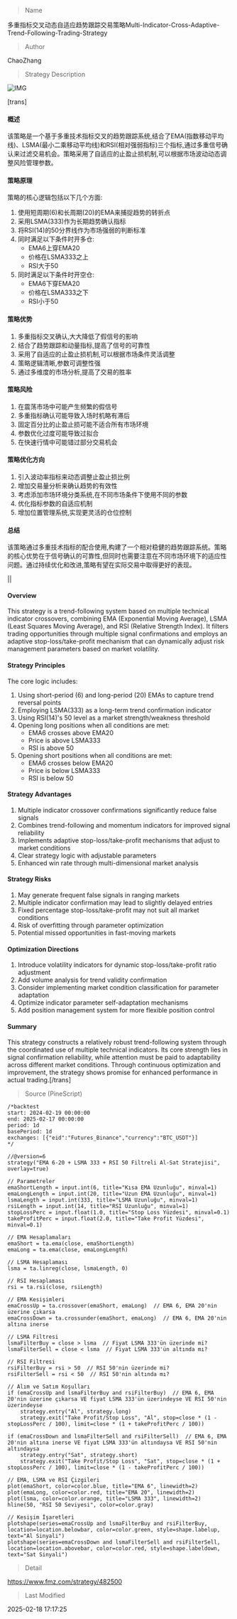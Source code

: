 
> Name

多重指标交叉动态自适应趋势跟踪交易策略Multi-Indicator-Cross-Adaptive-Trend-Following-Trading-Strategy

> Author

ChaoZhang

> Strategy Description

![IMG](https://www.fmz.com/upload/asset/1563bdff57fe0dd6ef3.png)

[trans]
#### 概述
该策略是一个基于多重技术指标交叉的趋势跟踪系统,结合了EMA(指数移动平均线)、LSMA(最小二乘移动平均线)和RSI(相对强弱指标)三个指标,通过多重信号确认来过滤交易机会。策略采用了自适应的止盈止损机制,可以根据市场波动动态调整风险管理参数。

#### 策略原理
策略的核心逻辑包括以下几个方面:
1. 使用短周期(6)和长周期(20)的EMA来捕捉趋势的转折点
2. 采用LSMA(333)作为长期趋势确认指标
3. 将RSI(14)的50分界线作为市场强弱的判断标准
4. 同时满足以下条件时开多仓:
   - EMA6上穿EMA20
   - 价格在LSMA333之上
   - RSI大于50
5. 同时满足以下条件时开空仓:
   - EMA6下穿EMA20
   - 价格在LSMA333之下
   - RSI小于50

#### 策略优势
1. 多重指标交叉确认,大大降低了假信号的影响
2. 结合了趋势跟踪和动量指标,提高了信号的可靠性
3. 采用了自适应的止盈止损机制,可以根据市场条件灵活调整
4. 策略逻辑清晰,参数可调整性强
5. 通过多维度的市场分析,提高了交易的胜率

#### 策略风险
1. 在震荡市场中可能产生频繁的假信号
2. 多重指标确认可能导致入场时机略有滞后
3. 固定百分比的止盈止损可能不适合所有市场环境
4. 参数优化过度可能导致过拟合
5. 在快速行情中可能错过部分交易机会

#### 策略优化方向
1. 引入波动率指标来动态调整止盈止损比例
2. 增加交易量分析来确认趋势的有效性
3. 考虑添加市场环境分类系统,在不同市场条件下使用不同的参数
4. 优化指标参数的自适应机制
5. 增加位置管理系统,实现更灵活的仓位控制

#### 总结
该策略通过多重技术指标的配合使用,构建了一个相对稳健的趋势跟踪系统。策略的核心优势在于信号确认的可靠性,但同时也需要注意在不同市场环境下的适应性问题。通过持续优化和改进,策略有望在实际交易中取得更好的表现。 

|| 

#### Overview
This strategy is a trend-following system based on multiple technical indicator crossovers, combining EMA (Exponential Moving Average), LSMA (Least Squares Moving Average), and RSI (Relative Strength Index). It filters trading opportunities through multiple signal confirmations and employs an adaptive stop-loss/take-profit mechanism that can dynamically adjust risk management parameters based on market volatility.

#### Strategy Principles
The core logic includes:
1. Using short-period (6) and long-period (20) EMAs to capture trend reversal points
2. Employing LSMA(333) as a long-term trend confirmation indicator
3. Using RSI(14)'s 50 level as a market strength/weakness threshold
4. Opening long positions when all conditions are met:
   - EMA6 crosses above EMA20
   - Price is above LSMA333
   - RSI is above 50
5. Opening short positions when all conditions are met:
   - EMA6 crosses below EMA20
   - Price is below LSMA333
   - RSI is below 50

#### Strategy Advantages
1. Multiple indicator crossover confirmations significantly reduce false signals
2. Combines trend-following and momentum indicators for improved signal reliability
3. Implements adaptive stop-loss/take-profit mechanisms that adjust to market conditions
4. Clear strategy logic with adjustable parameters
5. Enhanced win rate through multi-dimensional market analysis

#### Strategy Risks
1. May generate frequent false signals in ranging markets
2. Multiple indicator confirmation may lead to slightly delayed entries
3. Fixed percentage stop-loss/take-profit may not suit all market conditions
4. Risk of overfitting through parameter optimization
5. Potential missed opportunities in fast-moving markets

#### Optimization Directions
1. Introduce volatility indicators for dynamic stop-loss/take-profit ratio adjustment
2. Add volume analysis for trend validity confirmation
3. Consider implementing market condition classification for parameter adaptation
4. Optimize indicator parameter self-adaptation mechanisms
5. Add position management system for more flexible position control

#### Summary
This strategy constructs a relatively robust trend-following system through the coordinated use of multiple technical indicators. Its core strength lies in signal confirmation reliability, while attention must be paid to adaptability across different market conditions. Through continuous optimization and improvement, the strategy shows promise for enhanced performance in actual trading.[/trans]



> Source (PineScript)

``` pinescript
/*backtest
start: 2024-02-19 00:00:00
end: 2025-02-17 00:00:00
period: 1d
basePeriod: 1d
exchanges: [{"eid":"Futures_Binance","currency":"BTC_USDT"}]
*/

//@version=6
strategy("EMA 6-20 + LSMA 333 + RSI 50 Filtreli Al-Sat Stratejisi", overlay=true)

// Parametreler
emaShortLength = input.int(6, title="Kısa EMA Uzunluğu", minval=1)
emaLongLength = input.int(20, title="Uzun EMA Uzunluğu", minval=1)
lsmaLength = input.int(333, title="LSMA Uzunluğu", minval=1)
rsiLength = input.int(14, title="RSI Uzunluğu", minval=1)
stopLossPerc = input.float(1.0, title="Stop Loss Yüzdesi", minval=0.1)
takeProfitPerc = input.float(2.0, title="Take Profit Yüzdesi", minval=0.1)

// EMA Hesaplamaları
emaShort = ta.ema(close, emaShortLength)
emaLong = ta.ema(close, emaLongLength)

// LSMA Hesaplaması
lsma = ta.linreg(close, lsmaLength, 0)

// RSI Hesaplaması
rsi = ta.rsi(close, rsiLength)

// EMA Kesişimleri
emaCrossUp = ta.crossover(emaShort, emaLong)  // EMA 6, EMA 20'nin üzerine çıkarsa
emaCrossDown = ta.crossunder(emaShort, emaLong)  // EMA 6, EMA 20'nin altına inerse

// LSMA Filtresi
lsmaFilterBuy = close > lsma  // Fiyat LSMA 333'ün üzerinde mi?
lsmaFilterSell = close < lsma  // Fiyat LSMA 333'ün altında mı?

// RSI Filtresi
rsiFilterBuy = rsi > 50  // RSI 50'nin üzerinde mi?
rsiFilterSell = rsi < 50  // RSI 50'nin altında mı?

// Alım ve Satım Koşulları
if (emaCrossUp and lsmaFilterBuy and rsiFilterBuy)  // EMA 6, EMA 20'nin üzerine çıkarsa VE fiyat LSMA 333'ün üzerindeyse VE RSI 50'nin üzerindeyse
    strategy.entry("Al", strategy.long)
    strategy.exit("Take Profit/Stop Loss", "Al", stop=close * (1 - stopLossPerc / 100), limit=close * (1 + takeProfitPerc / 100))

if (emaCrossDown and lsmaFilterSell and rsiFilterSell)  // EMA 6, EMA 20'nin altına inerse VE fiyat LSMA 333'ün altındaysa VE RSI 50'nin altındaysa
    strategy.entry("Sat", strategy.short)
    strategy.exit("Take Profit/Stop Loss", "Sat", stop=close * (1 + stopLossPerc / 100), limit=close * (1 - takeProfitPerc / 100))

// EMA, LSMA ve RSI Çizgileri
plot(emaShort, color=color.blue, title="EMA 6", linewidth=2)
plot(emaLong, color=color.red, title="EMA 20", linewidth=2)
plot(lsma, color=color.orange, title="LSMA 333", linewidth=2)
hline(50, "RSI 50 Seviyesi", color=color.gray)

// Kesişim İşaretleri
plotshape(series=emaCrossUp and lsmaFilterBuy and rsiFilterBuy, location=location.belowbar, color=color.green, style=shape.labelup, text="Al Sinyali")
plotshape(series=emaCrossDown and lsmaFilterSell and rsiFilterSell, location=location.abovebar, color=color.red, style=shape.labeldown, text="Sat Sinyali")
```

> Detail

https://www.fmz.com/strategy/482500

> Last Modified

2025-02-18 17:17:25

